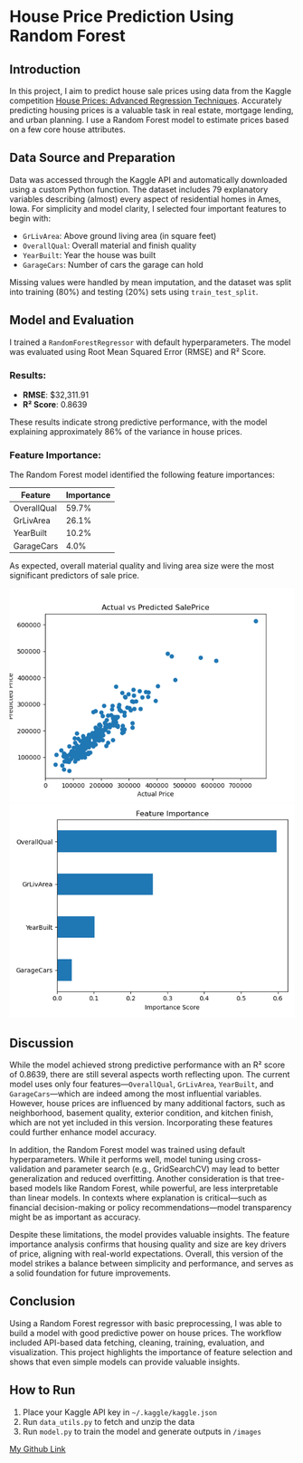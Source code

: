 # House Price Prediction Using Random Forest

## Introduction

In this project, I aim to predict house sale prices using data from the Kaggle competition [House Prices: Advanced Regression Techniques](https://www.kaggle.com/competitions/house-prices-advanced-regression-techniques). Accurately predicting housing prices is a valuable task in real estate, mortgage lending, and urban planning. I use a Random Forest model to estimate prices based on a few core house attributes.

## Data Source and Preparation

Data was accessed through the Kaggle API and automatically downloaded using a custom Python function. The dataset includes 79 explanatory variables describing (almost) every aspect of residential homes in Ames, Iowa. For simplicity and model clarity, I selected four important features to begin with:

- `GrLivArea`: Above ground living area (in square feet)
- `OverallQual`: Overall material and finish quality
- `YearBuilt`: Year the house was built
- `GarageCars`: Number of cars the garage can hold

Missing values were handled by mean imputation, and the dataset was split into training (80%) and testing (20%) sets using `train_test_split`.

## Model and Evaluation

I trained a `RandomForestRegressor` with default hyperparameters. The model was evaluated using Root Mean Squared Error (RMSE) and R² Score.

### Results:

- **RMSE**: \$32,311.91  
- **R² Score**: 0.8639

These results indicate strong predictive performance, with the model explaining approximately 86% of the variance in house prices.

### Feature Importance:

The Random Forest model identified the following feature importances:

| Feature      | Importance |
|--------------|------------|
| OverallQual  | 59.7%      |
| GrLivArea    | 26.1%      |
| YearBuilt    | 10.2%      |
| GarageCars   | 4.0%       |

As expected, overall material quality and living area size were the most significant predictors of sale price.

![Prediction vs Actual](images/pred_vs_actual.png)
![Feature Importance](images/feature_importance.png)

## Discussion

While the model achieved strong predictive performance with an R² score of 0.8639, there are still several aspects worth reflecting upon. The current model uses only four features—`OverallQual`, `GrLivArea`, `YearBuilt`, and `GarageCars`—which are indeed among the most influential variables. However, house prices are influenced by many additional factors, such as neighborhood, basement quality, exterior condition, and kitchen finish, which are not yet included in this version. Incorporating these features could further enhance model accuracy.

In addition, the Random Forest model was trained using default hyperparameters. While it performs well, model tuning using cross-validation and parameter search (e.g., GridSearchCV) may lead to better generalization and reduced overfitting. Another consideration is that tree-based models like Random Forest, while powerful, are less interpretable than linear models. In contexts where explanation is critical—such as financial decision-making or policy recommendations—model transparency might be as important as accuracy.

Despite these limitations, the model provides valuable insights. The feature importance analysis confirms that housing quality and size are key drivers of price, aligning with real-world expectations. Overall, this version of the model strikes a balance between simplicity and performance, and serves as a solid foundation for future improvements.

## Conclusion

Using a Random Forest regressor with basic preprocessing, I was able to build a model with good predictive power on house prices. The workflow included API-based data fetching, cleaning, training, evaluation, and visualization. This project highlights the importance of feature selection and shows that even simple models can provide valuable insights.

## How to Run

1. Place your Kaggle API key in `~/.kaggle/kaggle.json`
2. Run `data_utils.py` to fetch and unzip the data
3. Run `model.py` to train the model and generate outputs in `/images`

[My Github Link](https://github.com/Tiff0416/house-price-prediction)